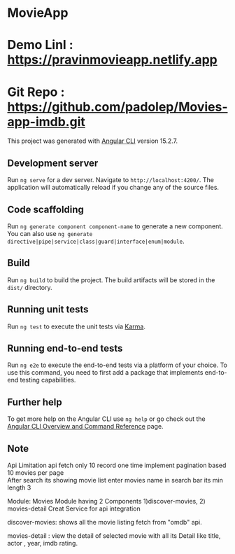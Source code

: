 # MovieApp 

# Demo Linl : https://pravinmovieapp.netlify.app 

# Git Repo : https://github.com/padolep/Movies-app-imdb.git

This project was generated with [Angular CLI](https://github.com/angular/angular-cli) version 15.2.7.

## Development server

Run `ng serve` for a dev server. Navigate to `http://localhost:4200/`. The application will automatically reload if you change any of the source files.

## Code scaffolding

Run `ng generate component component-name` to generate a new component. You can also use `ng generate directive|pipe|service|class|guard|interface|enum|module`.

## Build

Run `ng build` to build the project. The build artifacts will be stored in the `dist/` directory.

## Running unit tests

Run `ng test` to execute the unit tests via [Karma](https://karma-runner.github.io).

## Running end-to-end tests

Run `ng e2e` to execute the end-to-end tests via a platform of your choice. To use this command, you need to first add a package that implements end-to-end testing capabilities.

## Further help

To get more help on the Angular CLI use `ng help` or go check out the [Angular CLI Overview and Command Reference](https://angular.io/cli) page.



## Note 
 Api Limitation 
 api fetch only 10 record one time 
 implement pagination based 10 movies per page  
 After search its showing movie list 
 enter movies name in search bar its min  length 3 


 Module:
 Movies Module 
 having 2 Components 1)discover-movies,  2) movies-detail 
Creat Service for api integration

discover-movies:
shows all the movie listing fetch from "omdb" api. 

movies-detail :
view the detail of selected movie with all its Detail like  title, actor ,  year,  imdb rating.